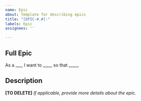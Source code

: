 ```yaml
---
name: Epic
about: Template for describing epics
title: "[EPIC-#.#]:"
labels: Epic
assignees: ''

---
```


## Full Epic
As a ___, I want to ____, so that _____

## Description
**[TO DELETE]** *If applicable, provide more details about the epic.*
